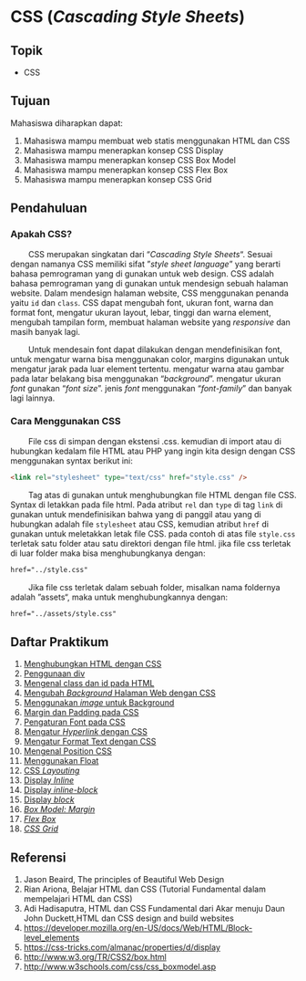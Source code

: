 # CSS (_Cascading Style Sheets_)

## Topik

- CSS

## Tujuan

Mahasiswa diharapkan dapat:

1. Mahasiswa mampu membuat web statis menggunakan HTML dan CSS
2. Mahasiswa mampu menerapkan konsep CSS Display
3. Mahasiswa mampu menerapkan konsep CSS Box Model
4. Mahasiswa mampu menerapkan konsep CSS Flex Box
5. Mahasiswa mampu menerapkan konsep CSS Grid

## Pendahuluan

### Apakah CSS?

&nbsp;&nbsp;&nbsp;&nbsp;&nbsp;&nbsp;&nbsp;&nbsp;CSS merupakan singkatan dari “_Cascading Style Sheets_“. Sesuai dengan namanya CSS memiliki sifat ”_style sheet language_” yang berarti bahasa pemrograman yang di gunakan untuk web design. CSS adalah bahasa pemrograman yang di gunakan untuk mendesign sebuah halaman website. Dalam mendesign halaman website, CSS menggunakan penanda yaitu `id` dan `class`. CSS dapat mengubah font, ukuran font, warna dan format font, mengatur ukuran layout, lebar, tinggi dan warna element, mengubah tampilan form, membuat halaman website yang _responsive_ dan masih banyak lagi.

&nbsp;&nbsp;&nbsp;&nbsp;&nbsp;&nbsp;&nbsp;&nbsp;Untuk mendesain font dapat dilakukan dengan mendefinisikan font, untuk mengatur warna bisa menggunakan color, margins digunakan untuk mengatur jarak pada luar element tertentu. mengatur warna atau gambar pada latar belakang bisa menggunakan “_background_”. mengatur ukuran _font_ gunakan “_font size_”. jenis _font_ menggunakan “_font-family_” dan banyak lagi lainnya.

### Cara Menggunakan CSS

&nbsp;&nbsp;&nbsp;&nbsp;&nbsp;&nbsp;&nbsp;&nbsp;File css di simpan dengan ekstensi .css. kemudian di import atau di hubungkan kedalam file HTML atau PHP yang ingin kita design dengan CSS menggunakan syntax berikut ini:

```html
<link rel="stylesheet" type="text/css" href="style.css" />
```

&nbsp;&nbsp;&nbsp;&nbsp;&nbsp;&nbsp;&nbsp;&nbsp;Tag atas di gunakan untuk menghubungkan file HTML dengan file CSS. Syntax di letakkan pada file html. Pada atribut `rel` dan `type` di tag `link` di gunakan untuk mendefinisikan bahwa yang di panggil atau yang di hubungkan adalah file `stylesheet` atau CSS, kemudian atribut `href` di gunakan untuk meletakkan letak file CSS. pada contoh di atas file `style.css` terletak satu folder atau satu direktori dengan file html. jika file css terletak di luar folder maka bisa menghubungkanya dengan:

```html
href="../style.css"
```

&nbsp;&nbsp;&nbsp;&nbsp;&nbsp;&nbsp;&nbsp;&nbsp;Jika file css terletak dalam sebuah folder, misalkan nama foldernya adalah ”assets“, maka untuk menghubungkannya dengan:

```html
href="../assets/style.css"
```

## Daftar Praktikum

1. [Menghubungkan HTML dengan CSS]()
2. [Penggunaan div]()
3. [Mengenal class dan id pada HTML]()
4. [Mengubah _Background_ Halaman Web dengan CSS]()
5. [Menggunakan _image_ untuk Background]()
6. [Margin dan Padding pada CSS]()
7. [Pengaturan Font pada CSS]()
8. [Mengatur _Hyperlink_ dengan CSS]()
9. [Mengatur Format Text dengan CSS]()
10. [Mengenal Position CSS]()
11. [Menggunakan Float]()
12. [CSS _Layouting_]()
13. [Display _Inline_]()
14. [Display _inline-block_]()
15. [Display _block_]()
16. [_Box Model: Margin_]()
17. [_Flex Box_]()
18. [_CSS Grid_]()

## Referensi

1. Jason Beaird, The principles of Beautiful Web Design
2. Rian Ariona, Belajar HTML dan CSS (Tutorial Fundamental dalam mempelajari HTML dan CSS)
3. Adi Hadisaputra, HTML dan CSS Fundamental dari Akar menuju Daun John Duckett,HTML dan CSS design and build websites
4. https://developer.mozilla.org/en-US/docs/Web/HTML/Block-level_elements
5. https://css-tricks.com/almanac/properties/d/display
6. http://www.w3.org/TR/CSS2/box.html
7. http://www.w3schools.com/css/css_boxmodel.asp
